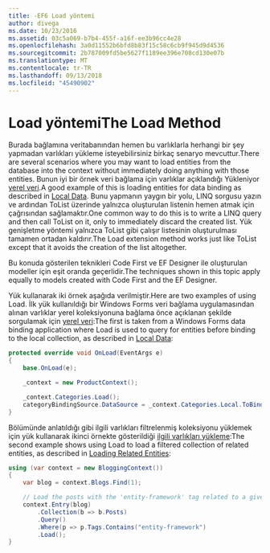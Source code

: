```yaml
---
title: -EF6 Load yöntemi
author: divega
ms.date: 10/23/2016
ms.assetid: 03c5a069-b7b4-455f-a16f-ee3b96cc4e28
ms.openlocfilehash: 3a0d11552b6bfd8b83f15c58c6cb9f945d9d4536
ms.sourcegitcommit: 2b787009fd5be5627f1189ee396e708cd130e07b
ms.translationtype: MT
ms.contentlocale: tr-TR
ms.lasthandoff: 09/13/2018
ms.locfileid: "45490902"
---
```

# <a name="the-load-method"></a><span data-ttu-id="ed297-102">Load yöntemi</span><span class="sxs-lookup"><span data-stu-id="ed297-102">The Load Method</span></span>
<span data-ttu-id="ed297-103">Burada bağlamına veritabanından hemen bu varlıklarla herhangi bir şey yapmadan varlıkları yükleme isteyebilirsiniz birkaç senaryo mevcuttur.</span><span class="sxs-lookup"><span data-stu-id="ed297-103">There are several scenarios where you may want to load entities from the database into the context without immediately doing anything with those entities.</span></span> <span data-ttu-id="ed297-104">Bunun iyi bir örnek veri bağlama için varlıklar açıklandığı Yükleniyor [yerel veri](~/ef6/querying/local-data.md).</span><span class="sxs-lookup"><span data-stu-id="ed297-104">A good example of this is loading entities for data binding as described in [Local Data](~/ef6/querying/local-data.md).</span></span> <span data-ttu-id="ed297-105">Bunu yapmanın yaygın bir yolu, LINQ sorgusu yazın ve ardından ToList üzerinde yalnızca oluşturulan listenin hemen atmak için çağrısından sağlamaktır.</span><span class="sxs-lookup"><span data-stu-id="ed297-105">One common way to do this is to write a LINQ query and then call ToList on it, only to immediately discard the created list.</span></span> <span data-ttu-id="ed297-106">Yük genişletme yöntemi yalnızca ToList gibi çalışır listesinin oluşturulması tamamen ortadan kaldırır.</span><span class="sxs-lookup"><span data-stu-id="ed297-106">The Load extension method works just like ToList except that it avoids the creation of the list altogether.</span></span>  

<span data-ttu-id="ed297-107">Bu konuda gösterilen teknikleri Code First ve EF Designer ile oluşturulan modeller için eşit oranda geçerlidir.</span><span class="sxs-lookup"><span data-stu-id="ed297-107">The techniques shown in this topic apply equally to models created with Code First and the EF Designer.</span></span>  

<span data-ttu-id="ed297-108">Yük kullanarak iki örnek aşağıda verilmiştir.</span><span class="sxs-lookup"><span data-stu-id="ed297-108">Here are two examples of using Load.</span></span> <span data-ttu-id="ed297-109">İlk yük kullanıldığı bir Windows Forms veri bağlama uygulamasından alınan varlıklar yerel koleksiyonuna bağlama önce açıklanan şekilde sorgulamak için [yerel veri](~/ef6/querying/local-data.md):</span><span class="sxs-lookup"><span data-stu-id="ed297-109">The first is taken from a Windows Forms data binding application where Load is used to query for entities before binding to the local collection, as described in [Local Data](~/ef6/querying/local-data.md):</span></span>  

``` csharp
protected override void OnLoad(EventArgs e)
{
    base.OnLoad(e);

    _context = new ProductContext();

    _context.Categories.Load();
    categoryBindingSource.DataSource = _context.Categories.Local.ToBindingList();
}
```  

<span data-ttu-id="ed297-110">Bölümünde anlatıldığı gibi ilgili varlıkları filtrelenmiş koleksiyonu yüklemek için yük kullanarak ikinci örnekte gösterildiği [ilgili varlıkları yükleme](~/ef6/querying/related-data.md):</span><span class="sxs-lookup"><span data-stu-id="ed297-110">The second example shows using Load to load a filtered collection of related entities, as described in [Loading Related Entities](~/ef6/querying/related-data.md):</span></span>  

``` csharp
using (var context = new BloggingContext())
{
    var blog = context.Blogs.Find(1);

    // Load the posts with the 'entity-framework' tag related to a given blog
    context.Entry(blog)
        .Collection(b => b.Posts)
        .Query()
        .Where(p => p.Tags.Contains("entity-framework")
        .Load();
}
```  
